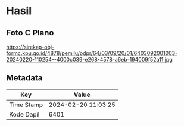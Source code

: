 # Hasil

## Foto C Plano

https://sirekap-obj-formc.kpu.go.id/4878/pemilu/pdpr/64/03/09/20/01/6403092001003-20240220-110254--4000c039-e268-4578-a6eb-194009f52a11.jpg


## Metadata

| Key        | Value               |
| ---------- | ------------------- |
| Time Stamp | 2024-02-20 11:03:25 |
| Kode Dapil | 6401                |



